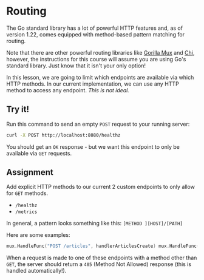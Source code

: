 # Routing

The Go standard library has a lot of powerful HTTP features and, as of version 1.22, comes equipped with method-based pattern matching for routing.

Note that there are other powerful routing libraries like [Gorilla Mux](https://github.com/gorilla/mux) and [Chi](https://github.com/go-chi/chi), however, the instructions for this course will assume you are using Go's standard library. Just know that it isn't your only option!

In this lesson, we are going to limit which endpoints are available via which HTTP methods. In our current implementation, we can use any HTTP method to access any endpoint. _This is not ideal._

## Try it!

Run this command to send an empty `POST` request to your running server:

```bash
curl -X POST http://localhost:8080/healthz
```

You should get an `OK` response - but we want this endpoint to only be available via `GET` requests.

## Assignment

Add explicit HTTP methods to our current 2 custom endpoints to only allow for `GET` methods.

- `/healthz`
- `/metrics`

In general, a pattern looks something like this: `[METHOD ][HOST]/[PATH]`

Here are some examples:

```go
mux.HandleFunc("POST /articles", handlerArticlesCreate) mux.HandleFunc("DELETE /articles", handlerArticlesDelete)
```

When a request is made to one of these endpoints with a method other than `GET`, the server should return a `405` (Method Not Allowed) response (this is handled automatically!).
